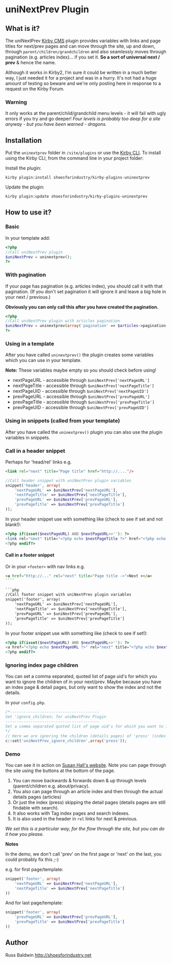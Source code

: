 # uniNextPrev Plugin

## What is it?

The uniNextPrev [Kirby CMS](https://getkirby.com/) plugin provides variables with links and page titles for next/prev pages and can move through the site, up and down, through `parent/children/grandchildren` and also seamlessly moves through pagination (e.g. articles index)... if you set it. **So a sort of universal next / prev** & hence the name. 

Although it works in Kirby2, I'm sure it could be written in a much better way, I just needed it for a project and was in a hurry. It's not had a huge amount of testing so beware and we're only posting here in response to a request on the Kirby Forum.


### Warning
It only works at the parent/child/grandchild menu levels - it will fail with ugly errors if you try and go deeper! *Four levels is probably too deep for a site anyway - but you have been warned - dragons.*



## Installation

Put the `uninextprev` folder in `/site/plugins` or use the [Kirby CLI](https://github.com/getkirby/cli). To install using the Kirby CLI, from the command line in your project folder:

Install the plugin:

`kirby plugin:install shoesforindustry/kirby-plugins-uninextprev`

Update the plugin:

`kirby plugin:update shoesforindustry/kirby-plugins-uninextprev`



## How to use it?

### Basic
In your template add:

```php
<?php
//Call uniNextPrev plugin
$uniNextPrev = uninextprev(); 
?>
```

### With pagination
If your page has pagination (e.g. articles index), you should call it with that pagination. (If you don't set pagination it will ignore it and leave a big hole in your next / previous.)

**Obviously you can only call this after you have created the pagination.**

```php
<?php
//Call uniNextPrev plugin with articles pagination
$uniNextPrev = uninextprev(array('pagination' => $articles->pagination())); 
?>
```



### Using in a template

After you have called `uninextprev()` the plugin creates some variables which you can use in your template.

**Note:** These variables maybe empty so you should check before using!

+ nextPageURL   - accessible through `$uniNextPrev['nextPageURL']`
+ nextPageTitle - accessible through `$uniNextPrev['nextPageTitle']`
+ nextPageUID - accessible through `$uniNextPrev['nextPageUID']`
+ prevPageURL   - accessible through `$uniNextPrev['prevPageURL']`
+ prevPageTitle - accessible through `$uniNextPrev['prevPageTitle']`
+ prevPageUID - accessible through `$uniNextPrev['prevPageUID']`



### Using in snippets (called from your template)

After you have called the `uninextprev()` plugin you can also use the plugin variables in snippets.


### Call in a header snippet

Perhaps for 'head/rel' links e.g. 

```html
<link rel="next" title="Page title" href="http://...."/>
```



```php
//Call header snippet with uniNextPrev plugin variables
snippet('header', array(
	'nextPageURL' => $uniNextPrev['nextPageURL'],
	'nextPageTitle' => $uniNextPrev['nextPageTitle'],
	'prevPageURL' => $uniNextPrev['prevPageURL'],
	'prevPageTitle' => $uniNextPrev['prevPageTitle']
));
```

In your header snippet use with something like (check to see if set and not blank!):
```php
<?php if(isset($nextPageURL) AND $nextPageURL<>''): ?>
<link rel="next" title="<?php echo $nextPageTitle ?>" href="<?php echo $nextPageURL ?>"/>
<?php endif?>
```

#### Call in a footer snippet

Or in your `<footer>` with nav links 
e.g. 
```html
<a href="http://..." rel="next" title="Page title ->">Next ></a>
​````

​```php
//Call footer snippet with uniNextPrev plugin variables
snippet('footer', array(
	'nextPageURL' => $uniNextPrev['nextPageURL'],
	'nextPageTitle' => $uniNextPrev['nextPageTitle'],
	'prevPageURL' => $uniNextPrev['prevPageURL'],
	'prevPageTitle' => $uniNextPrev['prevPageTitle']
));
```
In your footer snippet use with something like (check to see if set!):

```php
<?php if(isset($nextPageURL) AND $nextPageURL<>''): ?>
<a href="<?php echo $nextPageURL ?>" rel="next" title="<?php echo $nextPageTitle ?>">Next (<?php echo $nextPageTitle ?>)-></a>
<?php endif?>
```



### Ignoring index page children

You can set a comma separated, quoted list of page uid's for which you want to ignore the children of in your next/prev. Maybe because you have an index page & detail pages, but only want to show the index and not the details.

In your `config.php`.

```php
/*---------------------------------------
Set 'ignore_children; for uniNextPrev Plugin
-----------------------------------------
Set a comma separated quoted list of page uid's for which you want to ignore the children of in this plugin. Maybe because you have an index page & detail pages, but only want to show the index and not the details.
*/
// Here we are ignoring the children (details pages) of 'press' (index page)
c::set('uniNextPrev_ignore_children',array('press'));
```



### Demo

You can see it in action on [Susan Hall's website](http://susanhall.shoesforindustry.net). Note you can page through the site using the buttons at the bottom of the page. 

1. You can move backwards & forwards down & up through levels (parent/children e.g. about/privacy). 
2. You also can page through an article index and then through the actual details pages (articles) 
3. Or just the index (press) skipping the detail pages (details pages are still findable with search). 
4. It also works with Tag index pages and search indexes. 
5. It is also used in the header in `rel` links for next & previous. 

*We set this is a particular way, for the flow through the site, but you can do it how you please.* 

**Notes**

In the demo, we don't call 'prev' on the first page or 'next' on the last, you could probably fix this ;-) 

e.g. for first page/template:

```php
snippet('footer', array(
	'nextPageURL' => $uniNextPrev['nextPageURL'],
	'nextPageTitle' => $uniNextPrev['nextPageTitle']
)) 
```

And for last page/template:

```php
snippet('footer', array(
	'prevPageURL' => $uniNextPrev['prevPageURL'],
	'prevPageTitle' => $uniNextPrev['prevPageTitle']
)) 
```



## Author

Russ Baldwin
<http://shoesforindustry.net>